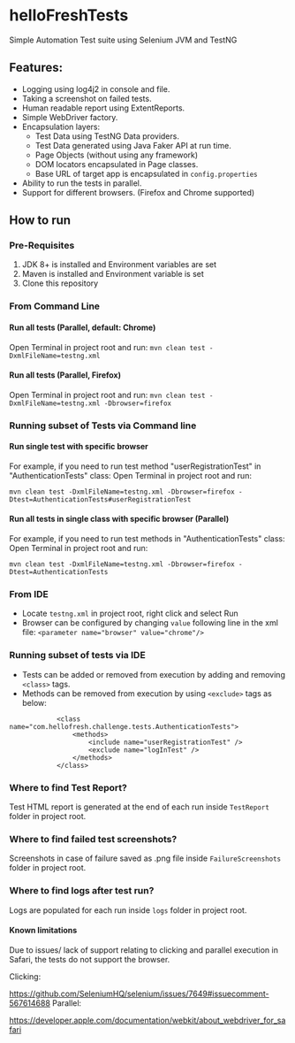 # helloFreshTests
Simple Automation Test suite using Selenium JVM and TestNG

## Features:
- Logging using log4j2 in console and file.
- Taking a screenshot on failed tests.
- Human readable report using ExtentReports.
- Simple WebDriver factory.
- Encapsulation layers:
  - Test Data using TestNG Data providers.
  - Test Data generated using Java Faker API at run time.
  - Page Objects (without using any framework)
  - DOM locators encapsulated in Page classes.
  - Base URL of target app is encapsulated in `config.properties`
- Ability to run the tests in parallel.
- Support for different browsers. (Firefox and Chrome supported)

## How to run

### Pre-Requisites
1. JDK 8+ is installed and Environment variables are set
2. Maven is installed and Environment variable is set 
3. Clone this repository

### From Command Line

#### Run all tests (Parallel, default: Chrome)
Open Terminal in project root and run:
`mvn clean test -DxmlFileName=testng.xml`
 
#### Run all tests (Parallel, Firefox)
Open Terminal in project root and run:
`mvn clean test -DxmlFileName=testng.xml -Dbrowser=firefox`

### Running subset of Tests via Command line

#### Run single test with specific browser
For example, if you need to run test method "userRegistrationTest" in "AuthenticationTests" class:
Open Terminal in project root and run:

`mvn clean test -DxmlFileName=testng.xml -Dbrowser=firefox -Dtest=AuthenticationTests#userRegistrationTest`

#### Run all tests in single class with specific browser (Parallel)
For example, if you need to run test methods in "AuthenticationTests" class:
Open Terminal in project root and run:

`mvn clean test -DxmlFileName=testng.xml -Dbrowser=firefox -Dtest=AuthenticationTests`

### From IDE
- Locate `testng.xml` in project root, right click and select Run
- Browser can be configured by changing `value` following line in the xml file:
`<parameter name="browser" value="chrome"/>`

### Running subset of tests via IDE
- Tests can be added or removed from execution by adding and removing `<class>` tags.
- Methods can be removed from execution by using `<exclude>` tags as below:

```
            <class name="com.hellofresh.challenge.tests.AuthenticationTests">
                <methods>
                    <include name="userRegistrationTest" />
                    <exclude name="logInTest" />
                </methods>
            </class>
```

### Where to find Test Report?
Test HTML report is generated at the end of each run inside `TestReport` folder in project root.

### Where to find failed test screenshots?
Screenshots in case of failure saved as .png file inside `FailureScreenshots` folder in project root.

### Where to find logs after test run?
Logs are populated for each run inside `logs` folder in project root.

#### Known limitations
Due to issues/ lack of support relating to clicking and parallel execution in Safari, the tests do not support the browser.

Clicking:

https://github.com/SeleniumHQ/selenium/issues/7649#issuecomment-567614688
Parallel:

https://developer.apple.com/documentation/webkit/about_webdriver_for_safari

